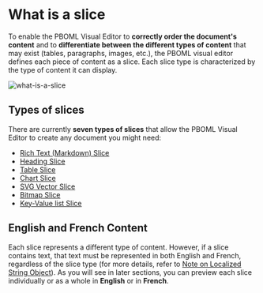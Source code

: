 # What is a slice

To enable the PBOML Visual Editor to **correctly order the document's content** and to **differentiate between the different types of content** that may exist (tables, paragraphs, images, etc.), the PBOML visual editor defines each piece of content as a slice. Each slice type is characterized by the type of content it can display.

![what-is-a-slice](/what_is_slice_example.png)

## Types of slices

There are currently **seven types of slices** that allow the PBOML Visual Editor to create any document you might need:

-	[Rich Text (Markdown) Slice](./paragraphs.html)
-	[Heading Slice](./headings.html)
-   [Table Slice](./tables.html)
-   [Chart Slice](./charts.html)
-	[SVG Vector Slice](./charts.html#with-an-svg-slice)
-	[Bitmap Slice](./images.html)
-	[Key-Value list Slice](./key-value-lists.html)

## English and French Content

Each slice represents a different type of content. However, if a slice contains text, that text must be represented in both English and French, regardless of the slice type (for more details, refer to [Note on Localized String Object](https://github.com/pbo-dpb/pboml-parser--parseur-pboml/wiki/EN:-Anatomy-of-a-PBOML-document#note-on-localized-string-object)). As you will see in later sections, you can preview each slice individually or as a whole in **English** or in **French**.
